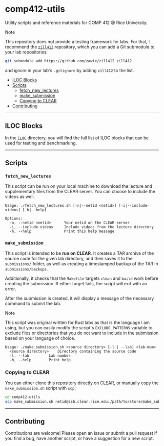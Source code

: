 # comp412-utils

Utility scripts and reference materials for COMP 412 @ Rice University.

> [!NOTE]
> This repository does not provide a testing framework for labs. For that, I
> recommend the [`zill412`](https://github.com/zawie/zill412) repository, which
> you can add a Git submodule to your lab repositories:
>
> ```bash
> git submodule add https://github.com/zawie/zill412 zill412
> ```
>
> and ignore in your lab's `.gitignore` by adding `zill412` to the list.

- [ILOC Blocks](#iloc-blocks)
- [Scripts](#scripts)
  - [fetch_new_lectures](#fetch_new_lectures)
  - [make_submission](#make_submission)
  - [Copying to CLEAR](#copying-to-clear)
- [Contributing](#contributing)

---

## ILOC Blocks

In the [`ILOC`](./ILOC/) directory, you will find the full list of ILOC blocks
that can be used for testing and benchmarking.

---

## Scripts

### `fetch_new_lectures`

This script can be run on your local machine to download the lecture and
supplementary files from the CLEAR server. You can choose to include the videos
as well.

```
Usage: ./fetch_new_lectures.sh [-n|--netid <netid>] [-i|--include-videos] [-h|--help]

Options:
  -n, --netid <netid>      Your netid on the CLEAR server
  -i, --include-videos     Include videos from the lecture directory
  -h, --help               Print this help message
```

### `make_submission`

This script is intended to be **run on CLEAR**. It creates a TAR archive of the
source code for the given lab directory, and then saves it to the `submissions/`
folder, as well as creating a timestamped backup of the TAR in
`submissions/backups`.

Additionally, it checks that the `Makefile` targets `clean` and `build` work
before creating the submission. If either target fails, the script will exit
with an error.

After the submission is created, it will display a message of the necessary
command to submit the lab.

> [!NOTE]
> This script was original written for Rust labs as that is the language
> I am using, but you can easily modify the script's `EXCLUDE_PATTERNS` variable
> to exclude files or directories that you do not want to include in the
> submission based on your language of choice.

```
Usage: ./make_submission.sh <source directory> [-l | --lab] <lab-num>
  <source directory>	Directory containing the source code
  -l, --lab 		Lab number
  -h, --help		Print help
```

### Copying to CLEAR

You can either clone this repository directly on CLEAR, or manually copy the
`make_submission.sh` script with `scp`:

```bash
cd comp412-utils
scp make_submission.sh netid@ssh.clear.rice.edu:/path/to/store/make_submission.sh
```

---

## Contributing

Contributions are welcome! Please open an issue or submit a pull request if you
find a bug, have another script, or have a suggestion for a new script.
